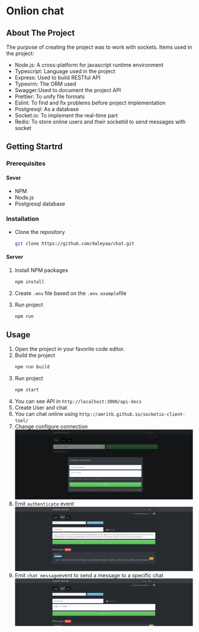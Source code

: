 # **Onlion chat**
## About The Project
The purpose of creating the project was to work with sockets.
Items used in the project:
- Node.js: A cross-platform for javascript runtime environment
- Typescript: Language used in the project
- Express: Used to build RESTful API
- Typeorm: The ORM used
- Swagger:Used to document the project API
- Prettier: To unify file formats
- Eslint: To find and fix problems before project implementation
- Postgresql: As a database
- Socket.io: To implement the real-time part
- Redis: To store online users and their socketId to send messages with socket


## Getting Startrd
### Prerequisites
#### Sever
- NPM
- Node.js
- Postgresql database
### Installation
- Clone the repository 
    ```bash 
    git clone https://github.com/daleyaa/chat.git 
    ```
#### Server
1. Install NPM packages
    ```bash 
    npm install 
    ```
2. Create `.env` file based on the `.env.example`file

3. Run project
    ```bash
    npm run
    ```
## Usage
1. Open the project in your favorite code editor.
2. Build the project
    ```bash 
    npm run build
    ```
3. Run project
    ```bash
    npm start
    ```
4. You can see API in `http://localhost:3000/api-docs`
5. Create User and chat
6. You can chat online using `http://amritb.github.io/socketio-client-tool/`
7. Change configure connection 
![config Connection](/server/public/assets/config-connection.png "config Connection")
8. Emit `authenticate` event
![authenticate](/server/public/assets/authenticate.png "authenticate")
9. Emit `chat message`event to send a message to a specific chat 
![chat message](/server/public/assets/chat-message.png "chat message")